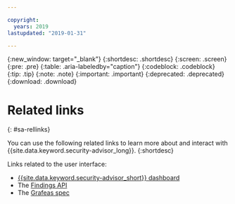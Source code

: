 ```yaml
---

copyright:
  years: 2019
lastupdated: "2019-01-31"

---
```


{:new_window: target="_blank"}
{:shortdesc: .shortdesc}
{:screen: .screen}
{:pre: .pre}
{:table: .aria-labeledby="caption"}
{:codeblock: .codeblock}
{:tip: .tip}
{:note: .note}
{:important: .important}
{:deprecated: .deprecated}
{:download: .download}

# Related links
{: #sa-rellinks}

You can use the following related links to learn more about and interact with  {{site.data.keyword.security-advisor_long}}.
{:shortdesc}

Links related to the user interface:
* [{{site.data.keyword.security-advisor_short}} dashboard](https://cloud.ibm.com/security-advisor/#/dashboard)
* The [Findings API](https://console.bluemix.net/apidocs/security-advisor)
* The [Grafeas spec](http://grafeas.ng.bluemix.net/ui/)
